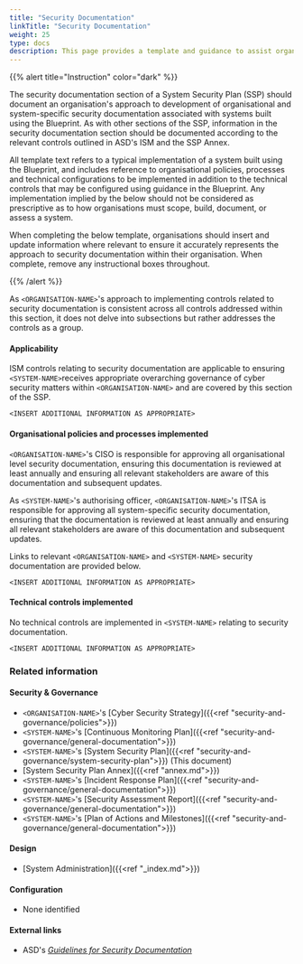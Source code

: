 ```yaml
---
title: "Security Documentation"
linkTitle: "Security Documentation"
weight: 25
type: docs
description: This page provides a template and guidance to assist organisations in documenting their approach to security documentation associated with their system(s) built on ASD's Blueprint for Secure Cloud.
---
```


{{% alert title="Instruction" color="dark" %}}

The security documentation section of a System Security Plan (SSP) should document an organisation's approach to development of organisational and system-specific security documentation associated with systems built using the Blueprint. As with other sections of the SSP, information in the security documentation section should be documented according to the relevant controls outlined in ASD's ISM and the SSP Annex.

All template text refers to a typical implementation of a system built using the Blueprint, and includes reference to organisational policies, processes and technical configurations to be implemented in addition to the technical controls that may be configured using guidance in the Blueprint. Any implementation implied by the below should not be considered as prescriptive as to how organisations must scope, build, document, or assess a system.

When completing the below template, organisations should insert and update information where relevant to ensure it accurately represents the approach to security documentation within their organisation. When complete, remove any instructional boxes throughout. 

{{% /alert %}}

As `<ORGANISATION-NAME>`'s approach to implementing controls related to security documentation is consistent across all controls addressed within this section, it does not delve into subsections but rather addresses the controls as a group. 

#### Applicability

ISM controls relating to security documentation are applicable to ensuring `<SYSTEM-NAME>`receives appropriate overarching governance of cyber security matters within `<ORGANISATION-NAME>` and are covered by this section of the SSP.

`<INSERT ADDITIONAL INFORMATION AS APPROPRIATE>`

#### Organisational policies and processes implemented

`<ORGANISATION-NAME>`'s CISO is responsible for approving all organisational level security documentation, ensuring this documentation is reviewed at least annually and ensuring all relevant stakeholders are aware of this documentation and subsequent updates.

As `<SYSTEM-NAME>`'s authorising officer, `<ORGANISATION-NAME>`'s ITSA is responsible for approving all system-specific security documentation, ensuring that the documentation is reviewed at least annually and ensuring all relevant stakeholders are aware of this documentation and subsequent updates.

Links to relevant `<ORGANISATION-NAME>` and `<SYSTEM-NAME>` security documentation are provided below.

`<INSERT ADDITIONAL INFORMATION AS APPROPRIATE>`

#### Technical controls implemented

No technical controls are implemented in `<SYSTEM-NAME>` relating to security documentation.

`<INSERT ADDITIONAL INFORMATION AS APPROPRIATE>`

### Related information

#### Security & Governance

*   `<ORGANISATION-NAME>`'s [Cyber Security Strategy]({{<ref "security-and-governance/policies">}})
*   `<SYSTEM-NAME>`'s [Continuous Monitoring Plan]({{<ref "security-and-governance/general-documentation">}})
*   `<SYSTEM-NAME>`'s [System Security Plan]({{<ref "security-and-governance/system-security-plan">}}) (This document)
*   [System Security Plan Annex]({{<ref "annex.md">}})
*   `<SYSTEM-NAME>`'s [Incident Response Plan]({{<ref "security-and-governance/general-documentation">}})
*   `<SYSTEM-NAME>`'s [Security Assessment Report]({{<ref "security-and-governance/general-documentation">}})
*   `<SYSTEM-NAME>`'s [Plan of Actions and Milestones]({{<ref "security-and-governance/general-documentation">}})

#### Design

*   [System Administration]({{<ref "_index.md">}})

#### Configuration

* None identified


#### External links

*   ASD's [*Guidelines for Security Documentation*](https://www.cyber.gov.au/resources-business-and-government/essential-cyber-security/ism/cyber-security-guidelines/guidelines-security-documentation)